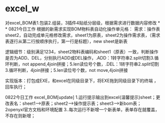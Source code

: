 # excel_w
对excel_BOM表1.包装2.组装，3插件4贴纸分层级，根据需求进行数据内容修改
*
*
0821今日工作
根据的新需求实现BOM物料表自动化操作单元格：
需求：操作表sheet2，自动完成单元格修改需求，sheet1为原表，sheet2为操作需求表，（需求表逐行从第二行按顺序执行，第一行是标题），new sheet是新表

逻辑细节：级别满足1234，sheet2物料表编码和sheet1（原表）一致，判断操作是否为ADD、DEL，分别执行ADD或DEL操作，.ADD：1转字符串2.split切割3.循环判断，not append,4join拼接；5.len读位号个数，.DEL：1转字符串2.split切割3.循环判断，4join拼接；5.len读位号个数，not move,4join拼接

实现版本：打包成EXE，和excel在同级目录下，将EXE拖到同级目录下的终端 ，回车执行；

0822今日工作
excel_BOM[update]
1.运行提示输出到excel{温馨提示}sheet；更改表名：sheet1-->原表；sheet2-->操作提示表；sheet3-->新bom表；
2openyxl官方文档和环境配置
3..每次运行不新增一个新表单，表单存在就覆盖，不存在则新增；
